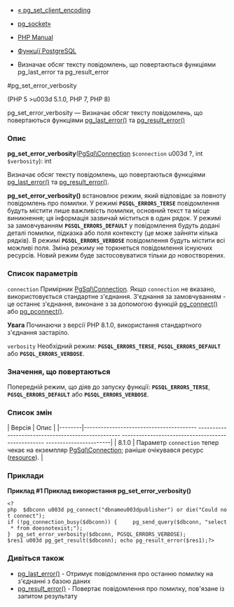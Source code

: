- [« pg_set_client_encoding](function.pg-set-client-encoding.md)
- [pg_socket»](function.pg-socket.md)

- [PHP Manual](index.md)
- [Функції PostgreSQL](ref.pgsql.md)
- Визначає обсяг тексту повідомлень, що повертаються функціями
pg_last_error та pg_result_error

#pg_set_error_verbosity

(PHP 5 \>u003d 5.1.0, PHP 7, PHP 8)

pg_set_error_verbosity — Визначає обсяг тексту повідомлень, що повертаються
функціями [pg_last_error()](function.pg-last-error.md) та
[pg_result_error()](function.pg-result-error.md)

### Опис

**pg_set_error_verbosity**([PgSql\Connection](class.pgsql-connection.md)
`$connection` u003d ?, int `$verbosity`): int

Визначає обсяг тексту повідомлень, що повертаються функціями
[pg_last_error()](function.pg-last-error.md) та
[pg_result_error()](function.pg-result-error.md).

**pg_set_error_verbosity()** встановлює режим, який відповідає за повноту
повідомлень про помилки. У режимі **`PGSQL_ERRORS_TERSE`** повідомлення будуть
містити лише важливість помилки, основний текст та місце виникнення;
ця інформація зазвичай міститься в один рядок. У режимі за замовчуванням
**`PGSQL_ERRORS_DEFAULT`** у повідомлення будуть додані деталі помилки,
підказка або поля контексту (це може зайняти кілька рядків). В
режимі **`PGSQL_ERRORS_VERBOSE`** повідомлення будуть містити всі
можливі поля. Зміна режиму не торкнеться повідомлення існуючих
ресурсів. Новий режим буде застосовуватися тільки до новостворених.

### Список параметрів

`connection`
Примірник [PgSql\Connection](class.pgsql-connection.md). Якщо
`connection` не вказано, використовується стандартне з'єднання.
З'єднання за замовчуванням - це останнє з'єднання, виконане з
за допомогою функцій [pg_connect()](function.pg-connect.md) або
[pg_pconnect()](function.pg-pconnect.md).

**Увага**
Починаючи з версії PHP 8.1.0, використання стандартного з'єднання
застаріло.

`verbosity`
Необхідний режим: **`PGSQL_ERRORS_TERSE`**, **`PGSQL_ERRORS_DEFAULT`**
або **`PGSQL_ERRORS_VERBOSE`**.

### Значення, що повертаються

Попередній режим, що діяв до запуску функції:
**`PGSQL_ERRORS_TERSE`**, **`PGSQL_ERRORS_DEFAULT`** або
**`PGSQL_ERRORS_VERBOSE`**.

### Список змін

| Версія | Опис |
|--------|---------------------------------------- -------------------------------------------------- -------------------------------------------------- -----------------------|
| 8.1.0 | Параметр `connection` тепер чекає на екземпляр [PgSql\Connection](class.pgsql-connection.md); раніше очікувався ресурс ([resource](language.types.resource.md)). |

### Приклади

**Приклад #1 Приклад використання **pg_set_error_verbosity()****

` <?php  $dbconn u003d pg_connect("dbnameu003dpublisher") or die("Could not connect"); if (!pg_connection_busy($dbconn)) {     pg_send_query($dbconn, "select * from doesnotexist;"); }  pg_set_error_verbosity($dbconn, PGSQL_ERRORS_VERBOSE); $res1 u003d pg_get_result($dbconn); echo pg_result_error($res1);?> `

### Дивіться також

- [pg_last_error()](function.pg-last-error.md) - Отримує повідомлення
про останню помилку на з'єднанні з базою даних
- [pg_result_error()](function.pg-result-error.md) - Повертає
повідомлення про помилку, пов'язане із запитом результату
